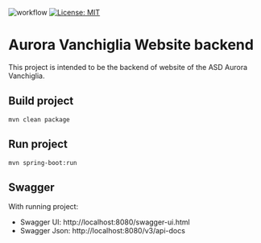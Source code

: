 ![workflow](https://github.com/Asd-Aurora-Vanchiglia/AuroraVanchglia-website-backend/actions/workflows/maven.yml/badge.svg)
 [![License: MIT](https://img.shields.io/badge/License-MIT-yellow.svg)](https://opensource.org/licenses/MIT)
# Aurora Vanchiglia Website backend
This project is intended to be the backend of website of the ASD Aurora Vanchiglia.

## Build project
```shell
mvn clean package
```

## Run project
```shell
mvn spring-boot:run
```

## Swagger
With running project:

* Swagger UI: http://localhost:8080/swagger-ui.html
* Swagger Json: http://localhost:8080/v3/api-docs


